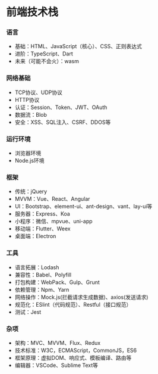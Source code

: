 #  前端技术栈
### 语言
+	基础：HTML、JavaScript（核心）、CSS、正则表达式
+	进阶：TypeScript、Dart
+	未来（可能不会火）：wasm

### 网络基础
+	TCP协议、UDP协议
+	HTTP协议
+	认证：Session、Token、JWT、OAuth
+	数据流：Blob
+	安全：XSS、SQL注入、CSRF、DDOS等

### 运行环境
+	浏览器环境
+	Node.js环境

### 框架
+	传统：jQuery
+	MVVM：Vue、React、Angular
+	UI：Bootstrap、element-ui、ant-design、vant、lay-ui等
+	服务器：Express、Koa
+	小程序：微信、mpvue、uni-app
+	移动端：Flutter、Weex
+	桌面端：Electron

### 工具
+	语言拓展：Lodash
+	兼容性：Babel、Polyfill
+	打包构建：WebPack、Gulp、Grunt
+	依赖管理：Npm、Yarn
+	网络操作：Mock.js(拦截请求生成数据)、axios(发送请求)
+	规范化：ESlint（代码规范）、Restful（接口规范）
+	测试：Jest


### 杂项
+ 架构：MVC、MVVM、Flux、Redux
+ 技术标准：W3C，ECMAScript，CommonJS，ES6
+ 框架原理：虚拟DOM、响应式、模板编译、路由等
+ 编辑器：VSCode、Sublime Text等

